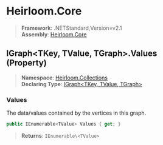 # Heirloom.Core

> **Framework**: .NETStandard,Version=v2.1  
> **Assembly**: [Heirloom.Core][0]

## IGraph\<TKey, TValue, TGraph>.Values (Property)

> **Namespace**: [Heirloom.Collections][0]  
> **Declaring Type**: [IGraph\<TKey, TValue, TGraph>][1]

### Values

The data/values contained by the vertices in this graph.

```cs
public IEnumerable<TValue> Values { get; }
```

> **Returns**: `IEnumerable\<TValue>`

[0]: ../../../Heirloom.Core.md
[1]: ../IGraph[TKey,TValue,TGraph].md
